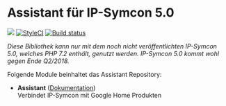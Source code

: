 # Assistant für IP-Symcon 5.0

<a href="https://www.symcon.de"><img src="https://img.shields.io/badge/IP--Symcon-5.0-blue.svg?style=flat-square"/></a>
<a href="https://styleci.io/repos/109567779/"><img src="https://styleci.io/repos/109567779/shield" alt="StyleCI"></a>
<a href="https://travis-ci.org/paresy/Assistant"><img src="https://img.shields.io/travis/paresy/Assistant/master.svg?style=flat-square" alt="Build status"></a>
<br/>

_Diese Bibliothek kann nur mit dem noch nicht veröffentlichten IP-Symcon 5.0, welches PHP 7.2 enthält, genutzt werden. IP-Symcon 5.0 kommt wohl gegen Ende Q2/2018._ 

Folgende Module beinhaltet das Assistant Repository:

- __Assistant__ ([Dokumentation](Alexa))  
    Verbindet IP-Symcon mit Google Home Produkten
